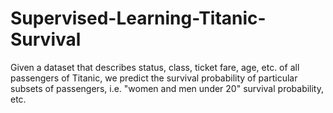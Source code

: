 # Supervised-Learning-Titanic-Survival
Given a dataset that describes status, class, ticket fare, age, etc. of all passengers of Titanic, we predict the survival probability of particular subsets of passengers, i.e. "women and men under 20" survival probability, etc. 
